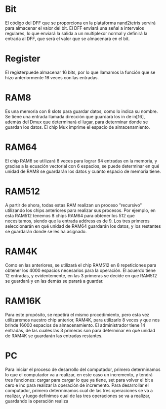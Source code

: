 # Bit

El código del DFF que se proporciona en la plataforma nand2tetris servirá para almacenar el valor del bit. El DFF enviará una señal a intervalos regulares, lo que enviará la salida a un multiplexor normal y definirá la entrada al DFF, que será el valor que se almacenará en el bit.

# Register

El registerpuede almacenar 16 bits, por lo que llamamos la función que se hizo anteriormente 16 veces con las entradas.

# RAM8

Es una memoria con 8 slots para guardar datos, como lo indica su nombre. Se tiene una entrada llamada dirección que guardará los in de in[16], además del Dmux que determinará el lugar, para determinar donde se guardan los datos. El chip Mux imprime el espacio de almacenamiento.

# RAM64

El chip RAM8 se utilizará 8 veces para lograr 64 entradas en la memoria, y gracias a la ecuación vectorial con 6 espacios, se puede determinar en qué unidad de RAM8 se guardarán los datos y cuánto espacio de memoria tiene.

# RAM512

A partir de ahora, todas estas RAM realizan un proceso "recursivo" utilizando los chips anteriores para realizar sus procesos. Por ejemplo, en esta RAM512 tenemos 8 chips RAM64 para obtener los 512 que necesitamos, siendo que la entrada address es de 9. Los tres primeros seleccionarán en qué unidad de RAM64 guardarán los datos, y los restantes se guardarán donde se les ha asignado.

# RAM4K

Como en las anteriores, se utilizará el chip RAM512 en 8 repeticiones para obtener los 4000 espacios necesarios para la operación. El acuerdo tiene 12 entradas, y evidentemente, en las 3 primeras se decide en que RAM512 se guardará y en las demás se parará a guardar.

# RAM16K

Para este propósito, se repetirá el mismo procedimiento, pero esta vez utilizaremos nuestro chip anterior, RAM4K, para utilizarlo 8 veces y que nos brinde 16000 espacios de almacenamiento. El administrador tiene 14 entradas, de las cuales las 3 primeras son para determinar en qué unidad de RAM4K se guardarán las entradas restantes.

# PC

Para iniciar el proceso de desarrollo del computador, primero determinamos lo que el computador va a realizar, en este caso un incremento, y tendrá tres funciones: cargar para cargar lo que ya tiene, set para volver el bit a cero e inc para realizar la operación de incremento. Para desarrollar el computador, primero determinamos cual de las tres operaciones se va a realizar, y luego definimos cual de las tres operaciones se va a realizar, guardando la operación realiza


